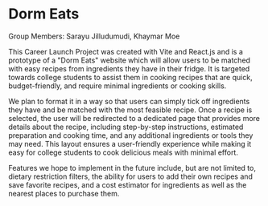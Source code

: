 # Dorm Eats

Group Members: Sarayu Jilludumudi, Khaymar Moe

This Career Launch Project was created with Vite and React.js and is a prototype of a "Dorm Eats" website which will allow users to be matched with easy recipes from ingredients they have in their fridge. It is targeted towards college students to assist them in cooking recipes that are quick, budget-friendly, and require minimal ingredients or cooking skills. 

We plan to format it in a way so that users can simply tick off ingredients they have and be matched with the most feasible recipe. Once a recipe is selected, the user will be redirected to a dedicated page that provides more details about the recipe, including step-by-step instructions, estimated preparation and cooking time, and any additional ingredients or tools they may need. This layout ensures a user-friendly experience while making it easy for college students to cook delicious meals with minimal effort.

Features we hope to implement in the future include, but are not limited to, dietary restriction filters, the ability for users to add their own recipes and save favorite recipes, and a cost estimator for ingredients as well as the nearest places to purchase them.




